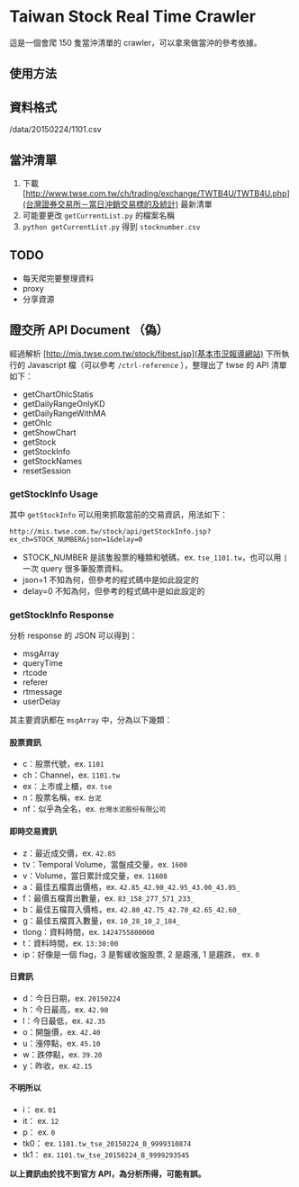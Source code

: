 # Taiwan Stock Real Time Crawler

這是一個會爬 150 隻當沖清單的 crawler，可以拿來做當沖的參考依據。

## 使用方法

## 資料格式

/data/20150224/1101.csv

## 當沖清單

1. 下載 [http://www.twse.com.tw/ch/trading/exchange/TWTB4U/TWTB4U.php](台灣證券交易所－當日沖銷交易標的及統計) 最新清單
2. 可能要更改 `getCurrentList.py` 的檔案名稱
3. `python getCurrentList.py` 得到 `stocknumber.csv`

## TODO

- 每天爬完要整理資料
- proxy
- 分享資源

## 證交所 API Document （偽）

經過解析 [http://mis.twse.com.tw/stock/fibest.jsp](基本市況報導網站) 下所執行的 Javascript 檔（可以參考 `/ctrl-reference` ），整理出了 twse 的 API 清單如下：

- getChartOhlcStatis
- getDailyRangeOnlyKD
- getDailyRangeWithMA
- getOhlc
- getShowChart
- getStock
- getStockInfo
- getStockNames
- resetSession

### getStockInfo Usage

其中 `getStockInfo` 可以用來抓取當前的交易資訊，用法如下：

```http://mis.twse.com.tw/stock/api/getStockInfo.jsp?ex_ch=STOCK_NUMBER&json=1&delay=0```

- STOCK_NUMBER 是該隻股票的種類和號碼，ex. `tse_1101.tw`，也可以用 `|` 一次 query 很多筆股票資料。
- json=1 不知為何，但參考的程式碼中是如此設定的
- delay=0 不知為何，但參考的程式碼中是如此設定的

### getStockInfo Response

分析 response 的 JSON 可以得到：

- msgArray
- queryTime
- rtcode
- referer
- rtmessage
- userDelay

其主要資訊都在 `msgArray` 中，分為以下幾類：

#### 股票資訊

- c：股票代號，ex. `1101`
- ch：Channel，ex. `1101.tw`
- ex：上市或上櫃，ex. `tse`
- n：股票名稱，ex. `台泥`
- nf：似乎為全名，ex. `台灣水泥股份有限公司`

#### 即時交易資訊

- z：最近成交價，ex. `42.85`
- tv：Temporal Volume，當盤成交量，ex. `1600`
- v：Volume，當日累計成交量，ex. `11608`
- a：最佳五檔賣出價格，ex. `42.85_42.90_42.95_43.00_43.05_`
- f：最價五檔賣出數量，ex. `83_158_277_571_233_`
- b：最佳五檔買入價格，ex. `42.80_42.75_42.70_42.65_42.60_`
- g：最佳五檔買入數量，ex. `10_28_10_2_184_`
- tlong：資料時間，ex. `1424755800000`
- t：資料時間，ex. `13:30:00`
- ip：好像是一個 flag，3 是暫緩收盤股票, 2 是趨漲, 1 是趨跌， ex. `0`

#### 日資訊

- d：今日日期，ex. `20150224`
- h：今日最高，ex. `42.90`
- l：今日最低，ex. `42.35`
- o：開盤價，ex. `42.40`
- u：漲停點，ex. `45.10`
- w：跌停點，ex. `39.20`
- y：昨收，ex. `42.15`

#### 不明所以
- i： ex. `01`
- it： ex. `12`
- p： ex. `0`
- tk0： ex. `1101.tw_tse_20150224_B_9999310874`
- tk1： ex. `1101.tw_tse_20150224_B_9999293545`

<b>以上資訊由於找不到官方 API，為分析所得，可能有誤。</b>